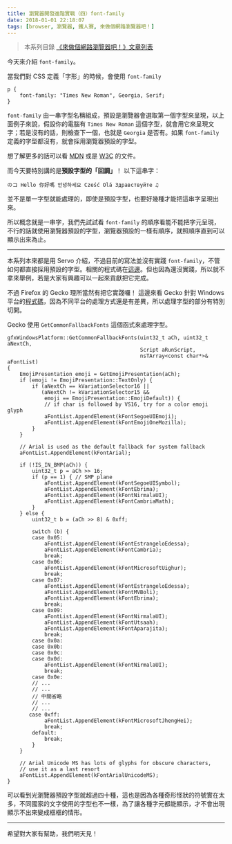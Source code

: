 ```yaml
---
title: 瀏覽器開發進階實戰（四）font-family
date: 2018-01-01 22:18:07
tags: [browser, 瀏覽器, 鐵人賽, 來做個網路瀏覽器吧！]
---
```

> 本系列目錄 [《來做個網路瀏覽器吧！》文章列表](/post/2018/02/browser/browser_series_33/)


                    
今天來介紹 `font-family`。

當我們對 CSS 定義「字形」的時候，會使用 `font-family`
```
p {
    font-family: "Times New Roman", Georgia, Serif;
}
```
`font-family` 由一串字型名稱組成，預設是瀏覽器會選取第一個字型來呈現，以上面例子來說，假設你的電腦有 `Times New Roman` 這個字型，就會用它來呈現文字；若是沒有的話，則檢查下一個，也就是 `Georgia` 是否有。如果 `font-family` 定義的字型都沒有，就會採用瀏覽器預設的字型。

想了解更多的話可以看 [MDN](https://developer.mozilla.org/zh-TW/docs/Web/CSS/font-family) 或是 [W3C](https://www.w3.org/TR/CSS2/fonts.html#font-family-prop) 的文件。

而今天要特別講的是**預設字型的「回調」**！
以下這串字：
```
のコ Hello 你好嗎 안녕하세요 Cześć Olá Здравствуйте ♫
```
並不是單一字型就能處理的，即使是預設字型，也要好幾種才能把這串字呈現出來。

所以概念就是一串字，我們先試試看 `font-family` 的順序看能不能把字元呈現，不行的話就使用瀏覽器預設的字型，瀏覽器預設的一樣有順序，就照順序直到可以顯示出來為止。

---
本系列本來都是用 Servo 介紹，不過目前的寫法並沒有實踐 `font-family`，不管如何都直接採用預設的字型。相關的程式碼在[這邊](https://github.com/servo/servo/blob/master/components/gfx/platform/windows/font_list.rs)。但也因為還沒實踐，所以就不拿來舉例，若是大家有興趣可以一起來貢獻把它完成。

不過 Firefox 的 Gecko 理所當然有把它實踐囉！
這邊來看 Gecko 針對 Windows 平台的[程式碼](https://github.com/mozilla/gecko-dev/blob/153c591749d7807372a4ba99e2685b5461d36cf7/gfx/thebes/gfxWindowsPlatform.cpp#L604)，因為不同平台的處理方式還是有差異，所以處理字型的部分有特別切開。

Gecko 使用 `GetCommonFallbackFonts` 這個函式來處理字型。
```
gfxWindowsPlatform::GetCommonFallbackFonts(uint32_t aCh, uint32_t aNextCh,
                                           Script aRunScript,
                                           nsTArray<const char*>& aFontList)
{
    EmojiPresentation emoji = GetEmojiPresentation(aCh);
    if (emoji != EmojiPresentation::TextOnly) {
        if (aNextCh == kVariationSelector16 ||
           (aNextCh != kVariationSelector15 &&
            emoji == EmojiPresentation::EmojiDefault)) {
            // if char is followed by VS16, try for a color emoji glyph
            aFontList.AppendElement(kFontSegoeUIEmoji);
            aFontList.AppendElement(kFontEmojiOneMozilla);
        }
    }

    // Arial is used as the default fallback for system fallback
    aFontList.AppendElement(kFontArial);

    if (!IS_IN_BMP(aCh)) {
        uint32_t p = aCh >> 16;
        if (p == 1) { // SMP plane
            aFontList.AppendElement(kFontSegoeUISymbol);
            aFontList.AppendElement(kFontEbrima);
            aFontList.AppendElement(kFontNirmalaUI);
            aFontList.AppendElement(kFontCambriaMath);
        }
    } else {
        uint32_t b = (aCh >> 8) & 0xff;

        switch (b) {
        case 0x05:
            aFontList.AppendElement(kFontEstrangeloEdessa);
            aFontList.AppendElement(kFontCambria);
            break;
        case 0x06:
            aFontList.AppendElement(kFontMicrosoftUighur);
            break;
        case 0x07:
            aFontList.AppendElement(kFontEstrangeloEdessa);
            aFontList.AppendElement(kFontMVBoli);
            aFontList.AppendElement(kFontEbrima);
            break;
        case 0x09:
            aFontList.AppendElement(kFontNirmalaUI);
            aFontList.AppendElement(kFontUtsaah);
            aFontList.AppendElement(kFontAparajita);
            break;
        case 0x0a:
        case 0x0b:
        case 0x0c:
        case 0x0d:
            aFontList.AppendElement(kFontNirmalaUI);
            break;
        case 0x0e:
        // ...
        // ...
        // 中間省略
        // ...
        // ...
       case 0xff:
            aFontList.AppendElement(kFontMicrosoftJhengHei);
            break;
        default:
            break;
        }
    }

    // Arial Unicode MS has lots of glyphs for obscure characters,
    // use it as a last resort
    aFontList.AppendElement(kFontArialUnicodeMS);
}
```

可以看到光瀏覽器預設字型就超過四十種，這也是因為各種奇形怪狀的符號實在太多，不同國家的文字使用的字型也不一樣，為了讓各種字元都能顯示，才不會出現顯示不出來變成框框的情形。

---
希望對大家有幫助，我們明天見！
                                                        

